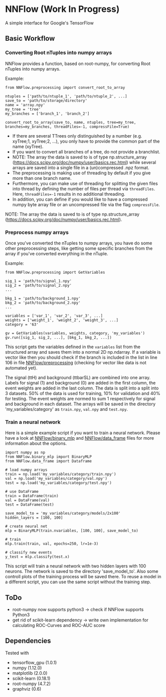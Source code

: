 # NNFlow (Work In Progress)
A simple interface for Google's TensorFlow 

## Basic Workflow
### Converting Root nTuples into numpy arrays
NNFlow provides a function, based on root-numpy, for converting Root nTuples into numpy arrays.

Example:
```
from NNFlow.preprocessing import convert_root_to_array

ntuples = ['path/to/ntuple_1', 'path/to/ntuple_2', ...]
save_to = 'path/to/storage/directory'
name = 'array.npy'
my_tree = 'tree'
my_branches = ['branch_1', 'branch_2']

convert_root_to_array(save_to, name, ntuples, tree=my_tree, branches=my_branches, threadFiles=-1, compressFile=True)
```
* If there are several TTrees only distinguished by a number (e.g. xyTree;1, xyTree;2, ...), you only have to provide the common part of the name (xyTree).
* If you want to convert all branches of a tree, do not provide a branchlist.
* NOTE: The array the data is saved to is of type np.structure_array (https://docs.scipy.org/doc/numpy/user/basics.rec.html) while several arrays are saved into a single file in a (un)compressed .npz format.
* The preprocessing is making use of threading by default if you give more than one branch name.
* Furthermore, you can make use of threading for splitting the given files into thread by defining the number of files per thread via ```threadFiles```. Here, ```threadFiles=-1``` results in no additional threading.
* In addition, you can define if you would like to have a compressed numpy byte array file or an uncompressed file via the flag ```compressFile```.

NOTE: The array the data is saved to is of type np.structure_array (https://docs.scipy.org/doc/numpy/user/basics.rec.html).


### Preprocess numpy arrays
Once you've converted the nTuples to numpy arrays, you have do some other preprocessing steps, like getting some specific branches from the array if you've converted everything in the nTuple.

Example:
```
from NNFlow.preprocessing import GetVariables

sig_1 = 'path/to/signal_1.npy'
sig_2 = 'path/to/signal_2.npy'
...

bkg_1 = 'path/to/background_1.npy'
bkg_2 = 'path/to/background_2.npy'
...

variables = ['var_1', 'var_2', 'var_3', ...]
weights = ['weight_1', 'weight_2', 'weight_3', ...]
category = '63'

gv = GetVariables(variables, weights, category, 'my_variables')
gv.run([sig_1, sig_2, ...], [bkg_1, bkg_2, ...])
```
This script gets the variables defined in the ```variables``` list from the structured array and saves them into a normal 2D np.ndarray.
If a variable is vector like then you should check if the branch is included in the list in line 106 in file [NNFlow/preprocessing](NNFlow/preprocessing.py) (checking for vector like data is not automated yet).

The signal (ttH) and background (ttbarSL) are combined into one array.
Labels for signal (1) and background (0) are added in the first column, the event weights are added in the last column.
The data is split into a split into 3 datasets. 50% of the data is used for training, 10% for validation and 40% for testing.
The event weights are normed to sum 1 respectively for signal and background in each dataset.
The arrays will be saved in the directory 'my_variables/category' as ```train.npy```, ```val.npy``` and ```test.npy```.

### Train a neural network
Here is a simple example script if you want to train a neural network.
Please have a look at [NNFlow/binary_mlp](NNFlow/binary_mlp.py) and [NNFlow/data_frame](NNFlow/data_frame.py) files for more information about the options.
```
import numpy as np
from NNFlow.binary_mlp import BinaryMLP
from NNFlow.data_frame import Dataframe

# load numpy arrays
train = np.load('my_variables/category/train.npy')
val = np.load('my_variables/category/val.npy')
test = np.load('my_variables/category/test.npy')

# use DataFrame
train = DataFrame(train)
val = DataFrame(val)
test = DataFrame(test)

save_model_to = 'my_variables/category/models/2x100'
hidden_layers = [100, 100] 

# create neural net
mlp = BinaryMLP(train.nvariables, [100, 100], save_model_to)

# train 
mlp.train(train, val, epochs=250, lr=1e-3)

# classify new events
y_test = mlp.classify(test.x)
```
This script will train a neural network with two hidden layers with 100 neurons.
The network is saved to the directory 'save_model_to'. 
Also some controll plots of the training process will be saved there.
To reuse a model in a different script, you can use the same script without the training step.

## ToDo
* root-numpy now supports python3 -> check if NNFlow supports Python3
* get rid of scikit-learn dependency -> write own implementation for calculating ROC-Curves and ROC-AUC score

## Dependencies
Tested with
* tensorflow_gpu (1.0.1)
* numpy (1.12.0)
* matplotlib (2.0.0)
* scikit-learn (0.18.1)
* root-numpy (4.7.2)
* graphviz (0.6)

